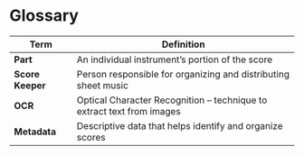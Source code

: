 # Glossary

| Term | Definition |
|------|------------|
| **Part** | An individual instrument’s portion of the score |
| **Score Keeper** | Person responsible for organizing and distributing sheet music |
| **OCR** | Optical Character Recognition – technique to extract text from images |
| **Metadata** | Descriptive data that helps identify and organize scores |